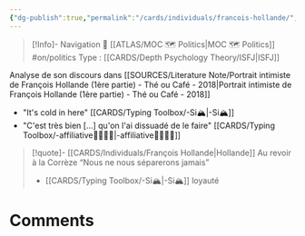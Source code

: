 ```yaml
---
{"dg-publish":true,"permalink":"/cards/individuals/francois-hollande/","created":"2023-04-20T14:28:23.896+02:00","updated":"2023-04-20T23:05:04.812+02:00"}
---
```


> [!Info]- Navigation 💠
> [[ATLAS/MOC 🗺️ Politics\|MOC 🗺️ Politics]]  #on/politics 
> Type : [[CARDS/Depth Psychology Theory/ISFJ\|ISFJ]] 

Analyse de son discours dans [[SOURCES/Literature Note/Portrait intimiste de François Hollande (1ère partie) - Thé ou Café - 2018\|Portrait intimiste de François Hollande (1ère partie) - Thé ou Café - 2018]]

- "It's cold in here" [[CARDS/Typing Toolbox/-Si🏔️\|-Si🏔️]] 
- "C'est très bien [...] qu'on l'ai dissuadé de le faire" [[CARDS/Typing Toolbox/-affiliative👨‍👩‍👧‍👦\|-affiliative👨‍👩‍👧‍👦]] 

> [!quote]- [[CARDS/Individuals/François Hollande\|Hollande]]  Au revoir à la Corrèze 
> “Nous ne nous séparerons jamais”
> - [[CARDS/Typing Toolbox/-Si🏔️\|-Si🏔️]] loyauté 


# Comments 
<script src="https://utteranc.es/client.js"
        repo="Heart4sides/Comment_Section"
        issue-term="pathname"
        theme="gruvbox-dark"
        crossorigin="anonymous"
        async>
</script>




